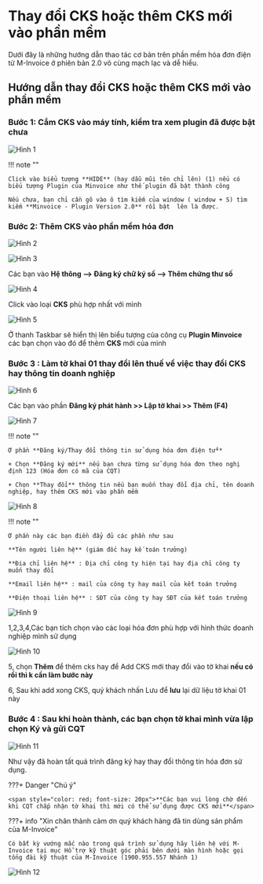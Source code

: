 # **Thay đổi CKS hoặc thêm CKS mới vào phần mềm**

Dưới đây là những hướng dẫn thao tác cơ bản trên phần mềm hóa đơn điện tử M-Invoice ở phiên bản 2.0 vô cùng mạch lạc và dễ hiểu.

## **Hướng dẫn thay đổi CKS hoặc thêm CKS mới vào phần mềm**

### **Bước 1: Cắm CKS vào máy tính, kiểm tra xem plugin đã được bật chưa**

![Hình 1](../assets/images/invoice2/2.0_them-cks-moi_1.png)

!!! note ""

    Click vào biểu tượng **HIDE** (hay dẫu mũi tên chỉ lên) (1) nếu có biểu tượng Plugin của Minvoice như thế plugin đã bật thành công

    Nếu chưa, bạn chỉ cần gõ vào ô tìm kiếm của window ( window + S) tìm kiếm **Minvoice - Plugin Version 2.0** rồi bật  lên là được.

### **Bước 2: Thêm CKS vào phần mềm hóa đơn**

![Hình 2](../assets/images/invoice2/2.0_them-cks-moi_2.png)

![Hình 3](../assets/images/invoice2/2.0_them-cks-moi_3.png)

Các bạn vào **Hệ thông --> Đăng ký chữ ký số --> Thêm chứng thư số**

![Hình 4](../assets/images/invoice2/2.0_them-cks-moi_4.png)

Click vào loại **CKS** phù hợp nhất với mình

![Hình 5](../assets/images/invoice2/2.0_them-cks-moi_5.png)

Ở thanh Taskbar sẽ hiển thị lên biểu tượng của công cụ **Plugin Minvoice** các bạn chọn vào đó để thêm **CKS** mới của mình

### **Bước 3 : Làm tờ khai 01 thay đổi lên thuế về việc thay đổi CKS hay thông tin doanh nghiệp**

![Hình 6](../assets/images/invoice2/2.0_them-cks-moi_6.png)

Các bạn vào phần **Đăng ký phát hành >> Lập tờ khai >> Thêm (F4)**

![Hình 7](../assets/images/invoice2/2.0_them-cks-moi_7.png)

!!! note ""

    Ở phần **Đăng ký/Thay đổi thông tin sử dụng hóa đơn điện tử**

    + Chọn **Đăng ký mới** nếu bạn chưa từng sử dụng hóa đơn theo nghị định 123 (Hóa đơn có mã của CQT)

    + Chọn **Thay đổi** thông tin nếu bạn muốn thay đổi địa chỉ, tên doanh nghiệp, hay thêm CKS mới vào phần mềm

![Hình 8](../assets/images/invoice2/2.0_them-cks-moi_8.png)

!!! note ""

    Ở phần này các bạn điền đẩy đủ các phần như sau

    **Tên người liên hệ** (giám đốc hay kế toán trưởng)

    **Đia chỉ liên hệ** : Địa chỉ công ty hiện tại hay địa chỉ công ty muốn thay đổi

    **Email liên hệ** : mail của công ty hay mail của kết toán trưởng

    **Điện thoại liên hệ** : SĐT của công ty hay SĐT của kết toán trưởng

![Hình 9](../assets/images/invoice2/2.0_them-cks-moi_9.png)

1,2,3,4,Các bạn tích chọn vào các loại hóa đơn phù hợp với hình thức doanh nghiệp mình sử dụng

![Hình 10](../assets/images/invoice2/2.0_them-cks-moi_10.png)

5, chọn **Thêm** để thêm cks hay để Add CKS mới thay đổi vào tờ khai **nếu có rồi thì k cần làm bước này**

6, Sau khi add xong CKS, quý khách nhấn Lưu để **lưu** lại dữ liệu tờ khai 01 này

### **Bước 4 : Sau khi hoàn thành, các bạn chọn tờ khai mình vừa lập chọn Ký và gửi CQT**

![Hình 11](../assets/images/invoice2/2.0_them-cks-moi_11.png)

Như vậy đã hoàn tất quá trình đăng ký hay thay đổi thông tin hóa đơn sử dụng.

???+ Danger "Chú ý"

    <span style="color: red; font-size: 20px">**Các bạn vui lòng chờ đến khi CQT chấp nhận tờ khai thì mới có thể sử dụng được CKS mới**</span>

???+ info "Xin chân thành cảm ơn quý khách hàng đã tin dùng sản phẩm của M-Invoice"

    Có bất kỳ vướng mắc nào trong quá trình sử dụng hãy liên hệ với M-Invoice tại mục Hỗ trợ kỹ thuật góc phải bên dưới màn hình hoặc gọi tổng đài kỹ thuật của M-Invoice (1900.955.557 Nhánh 1)

![Hình 12](../assets/images/invoice2/hotro.png)
